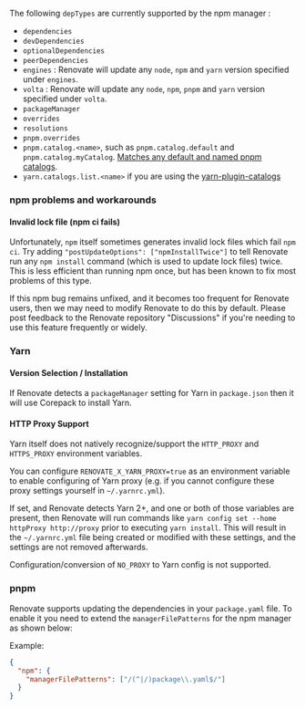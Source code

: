The following `depTypes` are currently supported by the npm manager :

- `dependencies`
- `devDependencies`
- `optionalDependencies`
- `peerDependencies`
- `engines` : Renovate will update any `node`, `npm` and `yarn` version specified under `engines`.
- `volta` : Renovate will update any `node`, `npm`, `pnpm` and `yarn` version specified under `volta`.
- `packageManager`
- `overrides`
- `resolutions`
- `pnpm.overrides`
- `pnpm.catalog.<name>`, such as `pnpm.catalog.default` and `pnpm.catalog.myCatalog`. [Matches any default and named pnpm catalogs](https://pnpm.io/catalogs#defining-catalogs).
- `yarn.catalogs.list.<name>` if you are using the [yarn-plugin-catalogs](https://github.com/toss/yarn-plugin-catalogs)

### npm problems and workarounds

#### Invalid lock file (npm ci fails)

Unfortunately, `npm` itself sometimes generates invalid lock files which fail `npm ci`.
Try adding `"postUpdateOptions": ["npmInstallTwice"]` to tell Renovate run any `npm install` command (which is used to update lock files) twice.
This is less efficient than running npm once, but has been known to fix most problems of this type.

If this npm bug remains unfixed, and it becomes too frequent for Renovate users, then we may need to modify Renovate to do this by default.
Please post feedback to the Renovate repository "Discussions" if you're needing to use this feature frequently or widely.

### Yarn

#### Version Selection / Installation

If Renovate detects a `packageManager` setting for Yarn in `package.json` then it will use Corepack to install Yarn.

#### HTTP Proxy Support

Yarn itself does not natively recognize/support the `HTTP_PROXY` and `HTTPS_PROXY` environment variables.

You can configure `RENOVATE_X_YARN_PROXY=true` as an environment variable to enable configuring of Yarn proxy (e.g. if you cannot configure these proxy settings yourself in `~/.yarnrc.yml`).

If set, and Renovate detects Yarn 2+, and one or both of those variables are present, then Renovate will run commands like `yarn config set --home httpProxy http://proxy` prior to executing `yarn install`.
This will result in the `~/.yarnrc.yml` file being created or modified with these settings, and the settings are not removed afterwards.

Configuration/conversion of `NO_PROXY` to Yarn config is not supported.

### pnpm

Renovate supports updating the dependencies in your `package.yaml` file.
To enable it you need to extend the `managerFilePatterns` for the npm manager as shown below:

Example:

```json
{
  "npm": {
    "managerFilePatterns": ["/(^|/)package\\.yaml$/"]
  }
}
```
